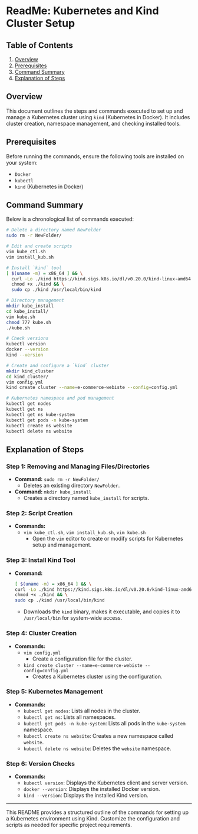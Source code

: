 # **ReadMe: Kubernetes and Kind Cluster Setup**

## **Table of Contents**
1. [Overview](#overview)
2. [Prerequisites](#prerequisites)
3. [Command Summary](#command-summary)
4. [Explanation of Steps](#explanation-of-steps)

## **Overview**
This document outlines the steps and commands executed to set up and manage a Kubernetes cluster using `kind` (Kubernetes in Docker). It includes cluster creation, namespace management, and checking installed tools.

## **Prerequisites**
Before running the commands, ensure the following tools are installed on your system:
- `Docker`
- `kubectl`
- `kind` (Kubernetes in Docker)

## **Command Summary**
Below is a chronological list of commands executed:

```bash
# Delete a directory named NewFolder
sudo rm -r NewFolder/

# Edit and create scripts
vim kube_ctl.sh
vim install_kub.sh

# Install `kind` tool
[ $(uname -m) = x86_64 ] && \
  curl -Lo ./kind https://kind.sigs.k8s.io/dl/v0.20.0/kind-linux-amd64 \
  chmod +x ./kind && \
  sudo cp ./kind /usr/local/bin/kind

# Directory management
mkdir kube_install
cd kube_install/
vim kube.sh
chmod 777 kube.sh
./kube.sh

# Check versions
kubectl version
docker --version
kind --version

# Create and configure a `kind` cluster
mkdir kind_cluster
cd kind_cluster/
vim config.yml
kind create cluster --name=e-commerce-webiste --config=config.yml

# Kubernetes namespace and pod management
kubectl get nodes
kubectl get ns
kubectl get ns kube-system
kubectl get pods -n kube-system
kubectl create ns website
kubectl delete ns website
```

## **Explanation of Steps**

### Step 1: Removing and Managing Files/Directories
- **Command:** `sudo rm -r NewFolder/`
  - Deletes an existing directory `NewFolder`.
- **Command:** `mkdir kube_install`
  - Creates a directory named `kube_install` for scripts.

### Step 2: Script Creation
- **Commands:**
  - `vim kube_ctl.sh`, `vim install_kub.sh`, `vim kube.sh`
    - Open the `vim` editor to create or modify scripts for Kubernetes setup and management.

### Step 3: Install Kind Tool
- **Command:**
  ```bash
  [ $(uname -m) = x86_64 ] && \
  curl -Lo ./kind https://kind.sigs.k8s.io/dl/v0.20.0/kind-linux-amd64 \
  chmod +x ./kind && \
  sudo cp ./kind /usr/local/bin/kind
  ```
  - Downloads the `kind` binary, makes it executable, and copies it to `/usr/local/bin` for system-wide access.

### Step 4: Cluster Creation
- **Commands:**
  - `vim config.yml`
    - Create a configuration file for the cluster.
  - `kind create cluster --name=e-commerce-webiste --config=config.yml`
    - Creates a Kubernetes cluster using the configuration.

### Step 5: Kubernetes Management
- **Commands:**
  - `kubectl get nodes`: Lists all nodes in the cluster.
  - `kubectl get ns`: Lists all namespaces.
  - `kubectl get pods -n kube-system`: Lists all pods in the `kube-system` namespace.
  - `kubectl create ns website`: Creates a new namespace called `website`.
  - `kubectl delete ns website`: Deletes the `website` namespace.

### Step 6: Version Checks
- **Commands:**
  - `kubectl version`: Displays the Kubernetes client and server version.
  - `docker --version`: Displays the installed Docker version.
  - `kind --version`: Displays the installed Kind version.

---

This README provides a structured outline of the commands for setting up a Kubernetes environment using Kind. Customize the configuration and scripts as needed for specific project requirements.
